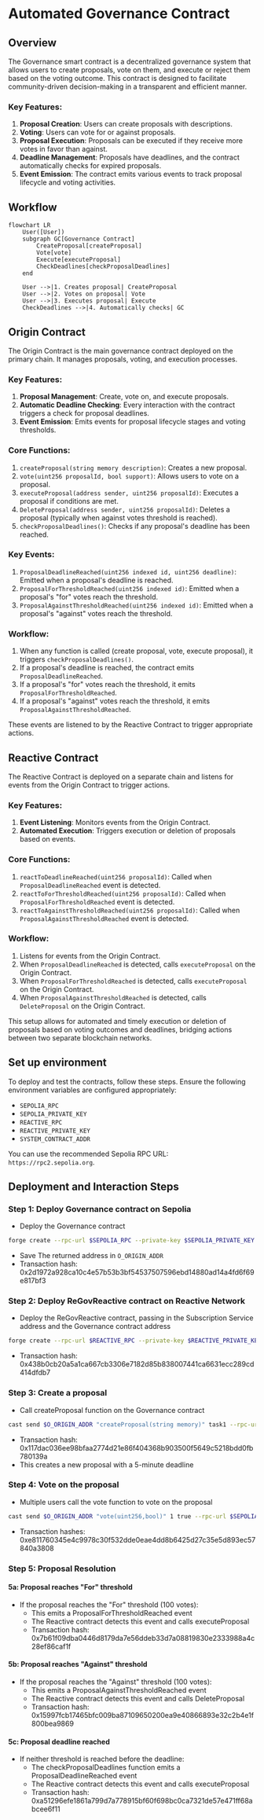 # Automated Governance Contract



## Overview

The Governance smart contract is a decentralized governance system that allows users to create proposals, vote on them, and execute or reject them based on the voting outcome. This contract is designed to facilitate community-driven decision-making in a transparent and efficient manner.

### Key Features:

1. **Proposal Creation**: Users can create proposals with descriptions.
2. **Voting**: Users can vote for or against proposals.
3. **Proposal Execution**: Proposals can be executed if they receive more votes in favor than against.
4. **Deadline Management**: Proposals have deadlines, and the contract automatically checks for expired proposals.
5. **Event Emission**: The contract emits various events to track proposal lifecycle and voting activities.

## Workflow

```mermaid
flowchart LR
    User([User])
    subgraph GC[Governance Contract]
        CreateProposal[createProposal]
        Vote[vote]
        Execute[executeProposal]
        CheckDeadlines[checkProposalDeadlines]
    end

    User -->|1. Creates proposal| CreateProposal
    User -->|2. Votes on proposal| Vote
    User -->|3. Executes proposal| Execute
    CheckDeadlines -->|4. Automatically checks| GC
```



## Origin Contract

The Origin Contract is the main governance contract deployed on the primary chain. It manages proposals, voting, and execution processes.

### Key Features:

1. **Proposal Management**: Create, vote on, and execute proposals.
2. **Automatic Deadline Checking**: Every interaction with the contract triggers a check for proposal deadlines.
3. **Event Emission**: Emits events for proposal lifecycle stages and voting thresholds.

### Core Functions:

1. `createProposal(string memory description)`: Creates a new proposal.
2. `vote(uint256 proposalId, bool support)`: Allows users to vote on a proposal.
3. `executeProposal(address sender, uint256 proposalId)`: Executes a proposal if conditions are met.
4. `DeleteProposal(address sender, uint256 proposalId)`: Deletes a proposal (typically when against votes threshold is reached).
5. `checkProposalDeadlines()`: Checks if any proposal's deadline has been reached.

### Key Events:

1. `ProposalDeadlineReached(uint256 indexed id, uint256 deadline)`: Emitted when a proposal's deadline is reached.
2. `ProposalForThresholdReached(uint256 indexed id)`: Emitted when a proposal's "for" votes reach the threshold.
3. `ProposalAgainstThresholdReached(uint256 indexed id)`: Emitted when a proposal's "against" votes reach the threshold.

### Workflow:

1. When any function is called (create proposal, vote, execute proposal), it triggers `checkProposalDeadlines()`.
2. If a proposal's deadline is reached, the contract emits `ProposalDeadlineReached`.
3. If a proposal's "for" votes reach the threshold, it emits `ProposalForThresholdReached`.
4. If a proposal's "against" votes reach the threshold, it emits `ProposalAgainstThresholdReached`.

These events are listened to by the Reactive Contract to trigger appropriate actions.

## Reactive Contract

The Reactive Contract is deployed on a separate chain and listens for events from the Origin Contract to trigger actions.

### Key Features:

1. **Event Listening**: Monitors events from the Origin Contract.
2. **Automated Execution**: Triggers execution or deletion of proposals based on events.

### Core Functions:

1. `reactToDeadlineReached(uint256 proposalId)`: Called when `ProposalDeadlineReached` event is detected.
2. `reactToForThresholdReached(uint256 proposalId)`: Called when `ProposalForThresholdReached` event is detected.
3. `reactToAgainstThresholdReached(uint256 proposalId)`: Called when `ProposalAgainstThresholdReached` event is detected.

### Workflow:

1. Listens for events from the Origin Contract.
2. When `ProposalDeadlineReached` is detected, calls `executeProposal` on the Origin Contract.
3. When `ProposalForThresholdReached` is detected, calls `executeProposal` on the Origin Contract.
4. When `ProposalAgainstThresholdReached` is detected, calls `DeleteProposal` on the Origin Contract.

This setup allows for automated and timely execution or deletion of proposals based on voting outcomes and deadlines, bridging actions between two separate blockchain networks.


## Set up environment
To deploy and test the contracts, follow these steps. Ensure the following environment variables are configured appropriately:

* `SEPOLIA_RPC`
* `SEPOLIA_PRIVATE_KEY`
* `REACTIVE_RPC`
* `REACTIVE_PRIVATE_KEY`
* `SYSTEM_CONTRACT_ADDR`

You can use the recommended Sepolia RPC URL: `https://rpc2.sepolia.org`.



## Deployment and Interaction Steps

### Step 1: Deploy Governance contract on Sepolia
- Deploy the Governance contract
```sh
forge create --rpc-url $SEPOLIA_RPC --private-key $SEPOLIA_PRIVATE_KEY src/Autonomated_Governance/Governance.sol:Governance
```
- Save The returned address in `O_ORIGIN_ADDR`
- Transaction hash: 0x2d1972a928ca10c4e57b53b3bf54537507596ebd14880ad14a4fd6f69e817bf3


### Step 2: Deploy ReGovReactive contract on Reactive Network
- Deploy the ReGovReactive contract, passing in the Subscription Service address and the Governance contract address
```sh
forge create --rpc-url $REACTIVE_RPC --private-key $REACTIVE_PRIVATE_KEY src/Autonomated_Governance/ReGovReactive.sol:ReGovReactive --constructor-args $SYSTEM_CONTRACT_ADDR $O_ORIGIN_ADDR

```
- Transaction hash: 0x438b0cb20a5a1ca667cb3306e7182d85b838007441ca6631ecc289cd414dfdb7

### Step 3: Create a proposal
- Call createProposal function on the Governance contract
```sh
cast send $O_ORIGIN_ADDR "createProposal(string memory)" task1 --rpc-url $SEPOLIA_RPC --private-key $SEPOLIA_PRIVATE_KEY
```
- Transaction hash: 0x117dac036ee98bfaa2774d21e86f404368b903500f5649c5218bdd0fb780139a
- This creates a new proposal with a 5-minute deadline

### Step 4: Vote on the proposal
- Multiple users call the vote function to vote on the proposal
```sh
cast send $O_ORIGIN_ADDR "vote(uint256,bool)" 1 true --rpc-url $SEPOLIA_RPC --private-key $SEPOLIA_PRIVATE_KEY
```
- Transaction hashes: 0xe811760345e4c9978c30f532dde0eae4dd8b6425d27c35e5d893ec57840a3808

### Step 5: Proposal Resolution

#### 5a: Proposal reaches "For" threshold
- If the proposal reaches the "For" threshold (100 votes):
  - This emits a ProposalForThresholdReached event
  - The Reactive contract detects this event and calls executeProposal
  - Transaction hash: 0x7b61f09dba0446d8179da7e56ddeb33d7a08819830e2333988a4c28ef86caf1f

#### 5b: Proposal reaches "Against" threshold
- If the proposal reaches the "Against" threshold (100 votes):
  - This emits a ProposalAgainstThresholdReached event
  - The Reactive contract detects this event and calls DeleteProposal
  - Transaction hash: 0x15997fcb17465bfc009ba87109650200ea9e40866893e32c2b4e1f800bea9869

#### 5c: Proposal deadline reached
- If neither threshold is reached before the deadline:
  - The checkProposalDeadlines function emits a ProposalDeadlineReached event
  - The Reactive contract detects this event and calls executeProposal
  - Transaction hash: 0xa51296efe1861a799d7a778915bf60f698bc0ca7321de57e471ff68abcee6f11




